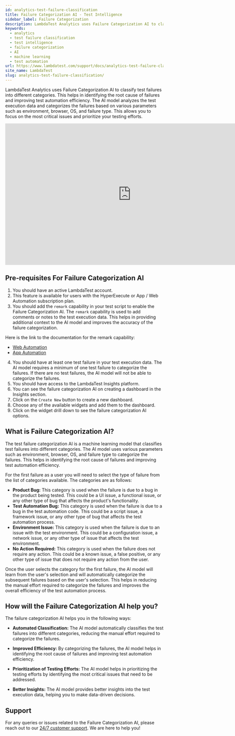 ```yaml
---
id: analytics-test-failure-classification
title: Failure Categorization AI - Test Intelligence
sidebar_label: Failure Categorization
description: LambdaTest Analytics uses Failure Categorization AI to classify test failures into different categories. This helps in identifying the root cause of failures and improving test automation efficiency.
keywords:
  - analytics
  - test failure classification
  - test intelligence
  - failure categorization
  - AI
  - machine learning
  - test automation
url: https://www.lambdatest.com/support/docs/analytics-test-failure-classification/
site_name: LambdaTest
slug: analytics-test-failure-classification/
---
```


<script type="application/ld+json"
      dangerouslySetInnerHTML={{ __html: JSON.stringify({
       "@context": "https://schema.org",
        "@type": "BreadcrumbList",
        "itemListElement": [{
          "@type": "ListItem",
          "position": 1,
          "name": "Home",
          "item": "https://www.lambdatest.com"
        },{
          "@type": "ListItem",
          "position": 2,
          "name": "Support",
          "item": "https://www.lambdatest.com/support/docs/"
        },{
          "@type": "ListItem",
          "position": 3,
          "name": "Test Overview",
          "item": "https://www.lambdatest.com/support/docs/analytics-test-failure-classification/"
        }]
      })
    }}
></script>
LambdaTest Analytics uses Failure Categorization AI to classify test failures into different categories. This helps in identifying the root cause of failures and improving test automation efficiency. The AI model analyzes the test execution data and categorizes the failures based on various parameters such as environment, browser, OS, and failure type. This allows you to focus on the most critical issues and prioritize your testing efforts.

<iframe width="800" height="450" src="https://www.youtube.com/embed/fq78e4cjYuM?si=Pro4bEdFPzsYt5mE" title="YouTube video player" frameborder="0" allow="accelerometer; autoplay; clipboard-write; encrypted-media; gyroscope; picture-in-picture; web-share" referrerpolicy="strict-origin-when-cross-origin" allowfullscreen></iframe>

## Pre-requisites For Failure Categorization AI

1. You should have an active LambdaTest account.
2. This feature is available for users with the HyperExecute or App / Web Automation subscription plan.
3. You should add the `remark` capability in your test script to enable the Failure Categorization AI. The `remark` capability is used to add comments or notes to the test execution data. This helps in providing additional context to the AI model and improves the accuracy of the failure categorization.

Here is the link to the documentation for the remark capability: 
* [Web Automation](https://www.lambdatest.com/support/docs/appium-lambdatest-hooks/#adding-custom-status--remark)
* [App Automation](https://www.lambdatest.com/support/docs/appium-lambdatest-hooks/#adding-custom-status--remark)

4. You should have at least one test failure in your test execution data. The AI model requires a minimum of one test failure to categorize the failures. If there are no test failures, the AI model will not be able to categorize the failures.
5. You should have access to the LambdaTest Insights platform.
6. You can see the failure categorization AI on creating a dashboard in the Insights section.
7. Click on the `Create New` button to create a new dashboard.
8. Choose any of the available widgets and add them to the dashboard.
9. Click on the widget drill down to see the failure categorization AI options.

## What is Failure Categorization AI?

The test failure categorization AI is a machine learning model that classifies test failures into different categories. The AI model uses various parameters such as environment, browser, OS, and failure type to categorize the failures. This helps in identifying the root cause of failures and improving test automation efficiency.

For the first failure as a user you will need to select the type of failure from the list of categories available. The categories are as follows:
- **Product Bug:** This category is used when the failure is due to a bug in the product being tested. This could be a UI issue, a functional issue, or any other type of bug that affects the product's functionality.
- **Test Automation Bug:** This category is used when the failure is due to a bug in the test automation code. This could be a script issue, a framework issue, or any other type of bug that affects the test automation process.
- **Environment Issue:** This category is used when the failure is due to an issue with the test environment. This could be a configuration issue, a network issue, or any other type of issue that affects the test environment.
- **No Action Required:** This category is used when the failure does not require any action. This could be a known issue, a false positive, or any other type of issue that does not require any action from the user.

Once the user selects the category for the first failure, the AI model will learn from the user's selection and will automatically categorize the subsequent failures based on the user's selection. This helps in reducing the manual effort required to categorize the failures and improves the overall efficiency of the test automation process.

## How will the Failure Categorization AI help you?

The failure categorization AI helps you in the following ways:

- **Automated Classification:** The AI model automatically classifies the test failures into different categories, reducing the manual effort required to categorize the failures.

- **Improved Efficiency:** By categorizing the failures, the AI model helps in identifying the root cause of failures and improving test automation efficiency.

- **Prioritization of Testing Efforts:** The AI model helps in prioritizing the testing efforts by identifying the most critical issues that need to be addressed.

- **Better Insights:** The AI model provides better insights into the test execution data, helping you to make data-driven decisions.


## Support 

For any queries or issues related to the Failure Categorization AI, please reach out to our [24/7 customer support](mailto:support@lambdatest.com). We are here to help you!
